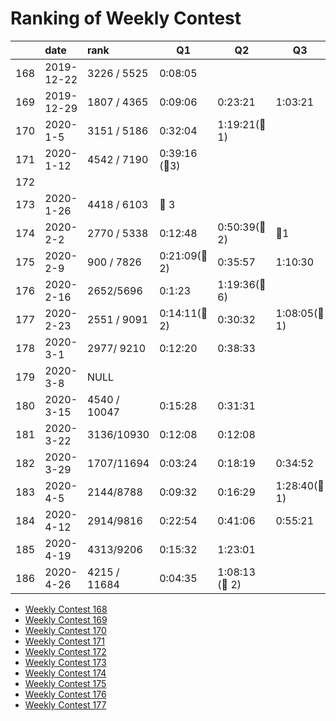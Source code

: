 # Ranking of Weekly Contest



|     | date       | rank         | Q1                | Q2                | Q3               | Q4  |
|:--- |:---------- |:------------ | ----------------- | ----------------- | ---------------- | --- |
| 168 | 2019-12-22 | 3226 / 5525  | 0:08:05           |                   |                  |     |
| 169 | 2019-12-29 | 1807 / 4365  | 0:09:06           | 0:23:21           | 1:03:21          |     |
| 170 | 2020-1-5   | 3151 / 5186  | 0:32:04           | 1:19:21(:bug:1)   |                  |     |
| 171 | 2020-1-12  | 4542 / 7190  | 0:39:16  (:bug:3) |                   |                  |     |
| 172 |            |              |                   |                   |                  |     |
| 173 | 2020-1-26  | 4418 / 6103  | :bug: 3           |                   |                  |     |
| 174 | 2020-2-2   | 2770 / 5338  | 0:12:48           | 0:50:39(:bug:2)   | :bug:1           |     |
| 175 | 2020-2-9   | 900 / 7826   | 0:21:09(:bug: 2)  | 0:35:57           | 1:10:30          |     |
| 176 | 2020-2-16  | 2652/5696    | 0:1:23            | 1:19:36(:bug:6)   |                  |     |
| 177 | 2020-2-23  | 2551 / 9091  | 0:14:11(:bug: 2)  | 0:30:32           | 1:08:05(:bug: 1) |     |
| 178 | 2020-3-1   | 2977/ 9210   | 0:12:20           | 0:38:33           |                  |     |
| 179 | 2020-3-8   | NULL         |                   |                   |                  |     |
| 180 | 2020-3-15  | 4540 / 10047 | 0:15:28           | 0:31:31           |                  |     |
| 181 | 2020-3-22  | 3136/10930   | 0:12:08           | 0:12:08           |                  |     |
| 182 | 2020-3-29  | 1707/11694   | 0:03:24           | 0:18:19           | 0:34:52          |     |
| 183 | 2020-4-5   | 2144/8788    | 0:09:32           | 0:16:29           | 1:28:40(:bug: 1) |     |
| 184 | 2020-4-12  | 2914/9816    | 0:22:54           | 0:41:06           | 0:55:21          |     |
| 185 | 2020-4-19  | 4313/9206    | 0:15:32           | 1:23:01           |                  |     |
| 186 | 2020-4-26  | 4215 / 11684 | 0:04:35           | 1:08:13 (:bug: 2) |                  |     |


-   [Weekly Contest 168](https://leetcode.com/contest/weekly-contest-168/)
-   [Weekly Contest 169](https://leetcode.com/contest/weekly-contest-169/ranking)
-   [Weekly Contest 170](https://leetcode.com/contest/weekly-contest-170/ranking/)
-   [Weekly Contest 171](https://leetcode.com/contest/weekly-contest-171/ranking/)
-   [Weekly Contest 172](https://leetcode.com/contest/weekly-contest-172/ranking/)
-   [Weekly Contest 173](https://leetcode.com/contest/weekly-contest-173/ranking/)
-   [Weekly Contest 174](https://leetcode.com/contest/weekly-contest-174/ranking/)
-   [Weekly Contest 175](https://leetcode.com/contest/weekly-contest-175/ranking/)
-   [Weekly Contest 176](https://leetcode.com/contest/weekly-contest-176/ranking/)
-   [Weekly Contest 177](https://leetcode.com/contest/weekly-contest-177/ranking/)
